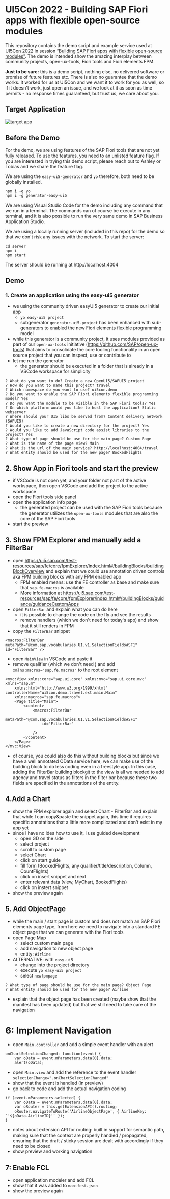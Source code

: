 # UI5Con 2022 - Building SAP Fiori apps with flexible open-source modules

This repository contains the demo script and example service used at UI5Con 2022 in session [“Building SAP Fiori apps with flexible open-source modules"](https://openui5.org/ui5con/germany2022/slides/2022-UI5con-1_7-Ashley-Tung-Final.pdf). The demo is intended show the amazing interplay between community projects, open-ux-tools, Fiori tools and Fiori elements FPM.

**Just to be sure:** this is a demo script, nothing else, no delivered software or promise of future features etc. There is also no guarantee that the demo works. It worked for us at UI5Con and we want it to work for you as well, so if it doesn't work, just open an issue, and we look at it as soon as time permits - no response times guaranteed, but trust us, we care about you.

## Target Application
![target app](./wireframes.png)

## Before the Demo
For the demo, we are using features of the SAP Fiori tools that are not yet fully released. To use the features, you need to an unlisted feature flag. If you are interested in trying this demo script, please reach out to Ashley or Tobias and we share the feature flag.

We are using the `easy-ui5-generator` and `yo` therefore, both need to be globally installed.
```
npm i -g yo
npm i -g generator-easy-ui5
```

We are using Visual Studio Code for the demo including any command that we run in a terminal. The commands can of course be execute in any terminal, and it is also possible to run the very same demo in SAP Business Application Studio.

We are using a locally running server (included in this repo) for the demo so that we don't risk any issues with the network. To start the server:
```
cd server
npm i
npm start
```
The server should be running at http://localhost:4004

## Demo

### 1. Create an application using the easy-ui5 generator
* we using the community driven easyUI5 generator to create our initial app
   * `yo easy-ui5 project`
   * subgenerator `generator-ui5-project` has been enhanced with sub-generators to enabled the new Fiori elements flexible programming model
* while this generator is a community project, it uses modules provided as part of our `open-ux-tools` initiative (https://github.com/SAP/open-ux-tools) that aims to consolidate the core tooling functionality in an open source project that you can inspect, use or contribute to
* let me run the generator
    * the generator should be executed in a folder that is already in a VSCode workspace for simplicity
```
? What do you want to do? Create a new OpenUI5/SAPUI5 project
? How do you want to name this project? travel
? Which namespace do you want to use? ui5con.demo
? Do you want to enable the SAP Fiori elements flexible programming model? Yes
? Do you want the module to be visible in the SAP Fiori tools? Yes
? On which platform would you like to host the application? Static webserver
? Where should your UI5 libs be served from? Content delivery network (SAPUI5)
? Would you like to create a new directory for the project? Yes
? Would you like to add JavaScript code assist libraries to the project? Yes
? What type of page should be use for the main page? Custom Page
? What is the name of the page view? Main
? What is the url of the main service? http://localhost:4004/travel
? What entity should be used for the new page? BookedFlights
```
## 2. Show App in Fiori tools and start the preview
* if VSCode is not open yet, and your folder not part of the active workspace, then open VSCode and add the project to the active workspace
* open the Fiori tools side panel
* open the application info page
    * the generated project can be used with the SAP Fiori tools because the generator utilizes the `open-ux-tools` modules that are also the core of the SAP Fiori tools
* start the preview

## 3. Show FPM Explorer and manually add a FilterBar
* open https://ui5.sap.com/test-resources/sap/fe/core/fpmExplorer/index.html#/buildingBlocks/buildingBlockOverview and explain that we could use annotation driven controls aka FPM building blocks with any FPM enabled app
    * FPM enabled means: use the FE controller as base and make sure that `sap.fe.macros` is available
    * More information at https://ui5.sap.com/test-resources/sap/fe/core/fpmExplorer/index.html#/buildingBlocks/guidance/guidanceCustomApps
* open `FilterBar` and explain what you can do here
    * it is possible to change the code on the fly and see the results
    * remove handlers (which we don't need for today's app) and show that it still renders in FPM
* copy the `FilterBar` snippet
```
<macros:FilterBar metaPath="@com.sap.vocabularies.UI.v1.SelectionFields#SF1" id="FilterBar" />
```
* open `MainView` in VSCode and paste it
* remove qualifier (which we don't need ) and add `xmlns:macros="sap.fe.macros"` to the root element
```
<mvc:View xmlns:core="sap.ui.core" xmlns:mvc="sap.ui.core.mvc" xmlns="sap.m"
    xmlns:html="http://www.w3.org/1999/xhtml" controllerName="ui5con.demo.travel.ext.main.Main" 
    xmlns:macros="sap.fe.macros">
    <Page title="Main">
        <content>
            <macros:FilterBar
				metaPath="@com.sap.vocabularies.UI.v1.SelectionFields#SF1"
				id="FilterBar"
				
			/>
        </content>
    </Page>
</mvc:View>
```

* of course, you could also do this without building blocks but since we have a well annotated OData service here, we can make use of the building block to do less coding even in a freestyle app. In this case, adding the FilterBar building blockgit to the view is all we needed to add agency and travel status as filters in the filter bar because these two fields are specified in the annotations of the entity.

## 4.Add a Chart
* show the FPM explorer again and select Chart - FilterBar and explain that while I can copy&paste the snippet again, this time it requires specific annotations that a little more complicated and don't exist in my app yet
* since I have no idea how to use it, I use guided development
    * open GD on the side
    * select project
    * scroll to custom page
    * select Chart
    * click on start guide
    * fill form (BookedFlights, any qualifier/title/description, Column, CountFlights)
    * click on insert snippet and next
    * enter relevant data (view, MyChart, BookedFlights)
    * click on instert snippet
* show the preview again

## 5. Add ObjectPage 
* while the main / start page is custom and does not match an SAP Fiori elements page type, from here we need to navigate into a standard FE object page that we can generate with the Fiori tools
* open Page Map
    * select custom main page
    * add navigation to new object page
    * entity: `Airline`
* ALTERNATIVE: with `easy-ui5`
    * change into the project directory
    * execute `yo easy-ui5 project`
    * select `newfpmpage`
```
? What type of page should be use for the main page? Object Page
? What entity should be used for the new page? Airline
```
* explain that the object page has been created (maybe show that the manifest has been updated) but that we still need to take care of the navigation

# 6: Implement Navigation
* open `Main.controller` and add a simple event handler with an alert
```
onChartSelectionChanged: function(event) {
    var oData = event.mParameters.data[0].data;
    alert(oData);
```
* open `Main.view` and add the reference to the event handler `selectionChange=".onChartSelectionChanged"`
* show that the event is handled (in preview)
* go back to code and add the actual navigation coding
```
if (event.mParameters.selected) {
    var oData = event.mParameters.data[0].data;
    var oRouter = this.getExtensionAPI().routing;
    oRouter.navigateToRoute('AirlineObjectPage', { AirlineKey: `'${oData.AirlineID}'` });
}
```
* notes about extension API for routing: built in support for semantic path, making sure that the context are properly handled / propagated, ensuring that the draft / sticky session are dealt with accordingly if they need to be closed
* show preview and working navigation

## 7: Enable FCL
* open application modeler and add FCL
* show that it was added to `manifest.json`
* show the preview again
